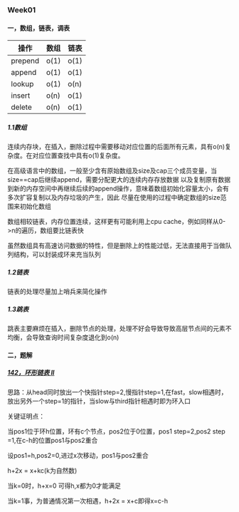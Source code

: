### Week01

#### 一，数组，链表，调表
|  操作   |  数组 |  链表  |
|  ----  | ----  |  ---   |
| prepend| o(1)  |  o(1)  |
| append | o(1)  |  o(1)  |
| lookup | o(1)  |  o(n)  |
| insert | o(n)  |  o(1)  |
| delete | o(n)  |  o(1)  |

##### 1.1数组
连续内存块，在插入，删除过程中需要移动对应位置的后面所有元素，具有o(n)复杂度。在对应位置查找中具有o(1)复杂度。

在高级语言中的数组，一般至少含有原始数组及size及cap三个成员变量，当size==cap后继续append，需要分配更大的连续内存存放数据
以及复制原有数据到新的内存空间中再继续后续的append操作，意味着数组初始化容量太小，会有多次扩容复制以及内存垃圾的产生，因此
尽量在使用的过程中确定数组的size范围来初始化数组

数组相较链表，内存位置连续，这样更有可能利用上cpu cache，例如同样从0->n的遍历，数组要比链表快

虽然数组具有高速访问数据的特性，但是删除上的性能过低，无法直接用于当做队列结构，可以封装成环来充当队列

##### 1.2链表
链表的处理尽量加上哨兵来简化操作

##### 1.3跳表
跳表主要麻烦在插入，删除节点的处理，处理不好会导致导致高层节点间的元素不均衡，会导致查询时间复杂度退化到o(n)

#### 二，题解

##### [142，环形链表 II](https://leetcode-cn.com/problems/linked-list-cycle-ii/?utm_source=LCUS&utm_medium=ip_redirect_q_uns&utm_campaign=transfer2china)
思路：从head同时放出一个快指针step=2,慢指针step=1,在fast，slow相遇时，放出另外一个step=1的指针，当slow与third指针相遇时即为环入口


关键证明点：

当pos1位于环h位置，环有c个节点，pos2位于0位置，pos1 step=2,pos2 step =1,在c-h的位置pos1与pos2重合

设pos1=h,pos2=0,进过x次移动，pos1与pos2重合

h+2x = x+kc(k为自然数)

当k=0时，h+x=0 可得h,x都为0才能满足

当k=1事，为普通情况第一次相遇，h+2x = x+c即得x=c-h
